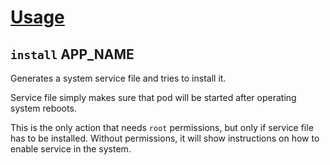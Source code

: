 [Usage](../Usage.markdown)
==========================

## `install` APP_NAME

Generates a system service file and tries to install it.

Service file simply makes sure that pod will be started after operating system reboots.

This is the only action that needs `root` permissions, but only if service file has to be installed.
Without permissions, it will show instructions on how to enable service in the system.